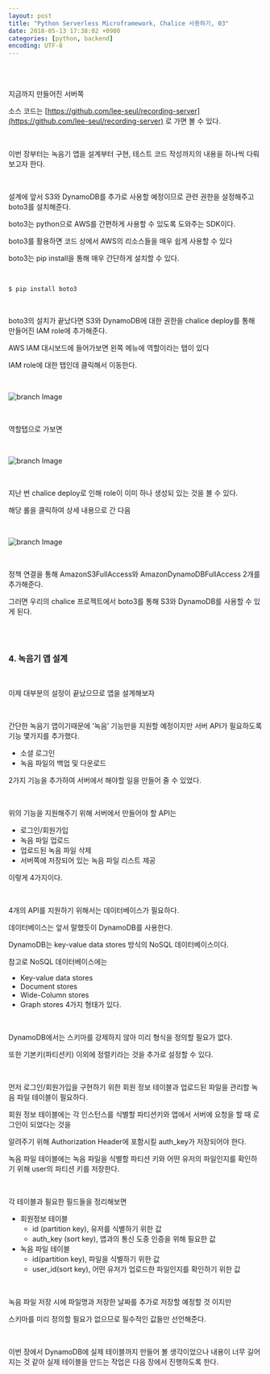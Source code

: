 ```yaml
---
layout: post
title: "Python Serverless Microframework, Chalice 사용하기, 03"
date: 2018-05-13 17:38:02 +0900
categories: [python, backend]
encoding: UTF-8
---
```


<br>
<br>

지금까지 만들어진 서버쪽 

소스 코드는 [https://github.com/lee-seul/recording-server](https://github.com/lee-seul/recording-server) 로 가면 볼 수 있다.

<br>

이번 장부터는 녹음기 앱을 설계부터 구현, 테스트 코드 작성까지의 내용을 하나씩 다뤄보고자 한다. 

<br>


설계에 앞서 S3와 DynamoDB를 추가로 사용할 예정이므로 관련 권한을 설정해주고 boto3를 설치해준다. 

boto3는 python으로 AWS를 간편하게 사용할 수 있도록 도와주는 SDK이다. 

boto3를 활용하면 코드 상에서 AWS의 리소스들을 매우 쉽게 사용할 수 있다 

boto3는 pip install을 통해 매우 간단하게 설치할 수 있다. 

<br>

```shell
$ pip install boto3
```

<br>

boto3의 설치가 끝났다면 S3와 DynamoDB에 대한 권한을 chalice deploy를 통해 만들어진 IAM role에 추가해준다. 

AWS IAM 대시보드에 들어가보면 왼쪽 메뉴에 역할이라는 탭이 있다 

IAM role에 대한 탭인데 클릭해서 이동한다. 


<br>


![branch Image](https://raw.githubusercontent.com/lee-seul/lee-seul.github.com/master/static/img/_posts/chalice_01.png)

<br>

역할탭으로 가보면 

<br>


![branch Image](https://raw.githubusercontent.com/lee-seul/lee-seul.github.com/master/static/img/_posts/chalice_02.png)

<br>

지난 번 chalice deploy로 인해 role이 이미 하나 생성되 있는 것을 볼 수 있다. 

해당 롤을 클릭하여 상세 내용으로 간 다음 

<br>


![branch Image](https://raw.githubusercontent.com/lee-seul/lee-seul.github.com/master/static/img/_posts/chalice_03.png)


<br>

정책 연결을 통해 AmazonS3FullAccess와 AmazonDynamoDBFullAccess 2개를 추가해준다. 

그러면 우리의 chalice 프로젝트에서 boto3를 통해 S3와 DynamoDB를 사용할 수 있게 된다.

<br>
<br>



### 4. 녹음기 앱 설계

<br> 

이제 대부분의 설정이 끝났으므로 앱을 설계해보자

<br>

간단한 녹음기 앱이기때문에 ‘녹음’ 기능만을 지원할 예정이지만 서버 API가 필요하도록 기능 몇가지를 추가했다.

- 소셜 로그인
- 녹음 파일의 백업 및 다운로드

2가지 기능을 추가하여 서버에서 해야할 일을 만들어 줄 수 있었다. 

<br>

위의 기능을 지원해주기 위해 서버에서 만들어야 할 API는 

- 로그인/회원가입
- 녹음 파일 업로드 
- 업로드된 녹음 파일 삭제
- 서버쪽에 저장되어 있는 녹음 파일 리스트 제공

이렇게 4가지이다. 

<br>

4개의 API를 지원하기 위해서는 데이터베이스가 필요하다. 

데이터베이스는 앞서 말했듯이 DynamoDB를 사용한다. 

DynamoDB는 key-value data stores 방식의 NoSQL 데이터베이스이다. 

참고로 NoSQL 데이터베이스에는 

* Key-value data stores
* Document stores
* Wide-Column stores
* Graph stores
4가지 형태가 있다. 

<br>

DynamoDB에서는 스키마를 강제하지 않아 미리 형식을 정의할 필요가 없다.

또한 기본키(파티션키) 이외에 정렬키라는 것을 추가로 설정할 수 있다. 

<br>

먼저 로그인/회원가입을 구현하기 위한 회원 정보 테이블과 업로드된 파일을 관리할 녹음 파일 테이블이 필요하다. 

회원 정보 테이블에는 각 인스턴스를 식별할 파티션키와  앱에서 서버에 요청을 할 때 로그인이 되었다는 것을 

알려주기 위해 Authorization Header에 포함시킬 auth_key가 저장되어야 한다. 


녹음 파일 테이블에는 녹음 파일을 식별할 파티션 키와 어떤 유저의 파일인지를 확인하기 위해 user의 파티션 키를 저장한다. 

<br>

각 테이블과 필요한 필드들을 정리해보면 

* 회원정보 테이블
    * id (partition key), 유저를 식별하기 위한 값 
    * auth_key (sort key), 앱과의 통신 도중 인증을 위해 필요한 값 
* 녹음 파일 테이블
    * id(partition key), 파일을 식별하기 위한 값
    * user_id(sort key), 어떤 유저가 업로드한 파일인지를 확인하기 위한 값


<br>

녹음 파일 저장 시에 파일명과 저장한 날짜를 추가로 저장할 예정할 것 이지만 

스키마를 미리 정의할 필요가 없으므로 필수적인 값들만 선언해준다. 

<br>


이번 장에서 DynamoDB에 실제 테이블까지 만들어 볼 생각이었으나 내용이 너무 길어지는 것 같아 실제 테이블을 만드는 작업은 다음 장에서 진행하도록 한다. 


<br>
<br>
